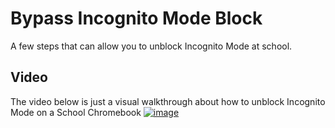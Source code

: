 # Bypass Incognito Mode Block

A few steps that can allow you to unblock Incognito Mode at school.

## Video

The video below is just a visual walkthrough about how to unblock Incognito Mode on a School Chromebook
[![image](https://user-images.githubusercontent.com/63011256/234868669-91a005d5-e26a-46ac-9d79-2c44f7407dc3.png)](https://bypass-central.github.io/Incognito-Mode-Bypass/redirect.html)
